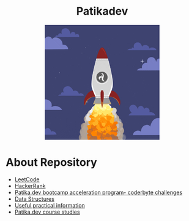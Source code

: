 <div align="center">
  <h1>Patikadev</h1>
  <img src="https://github.com/zeynepsl/Patikadev/blob/master/rocket.gif" width="300" height="300"><br>
</div>

# About Repository 
- [LeetCode](https://github.com/zeynepsl/Patikadev/tree/master/patikadev/src/leetCode)
- [HackerRank](https://github.com/zeynepsl/Patikadev/tree/master/patikadev/src/hackerRank)
- [Patika.dev bootcamp acceleration program- coderbyte challenges](https://github.com/zeynepsl/Patikadev/tree/master/patikadev/src/coderbyte)
- [Data Structures](https://github.com/zeynepsl/Patikadev/tree/master/patikadev/src/dataStructures)
- [Useful practical information](https://github.com/zeynepsl/Patikadev/tree/master/patikadev/src/newThings)
- [Patika.dev course studies](https://github.com/zeynepsl/Patikadev/tree/master/patikadev/src/java101)
